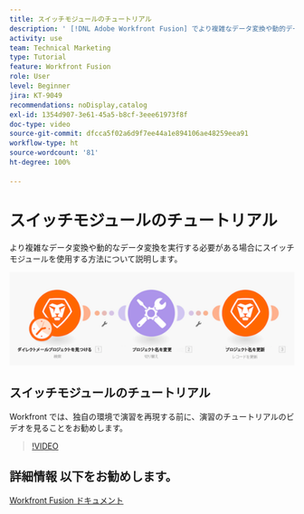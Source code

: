 ```yaml
---
title: スイッチモジュールのチュートリアル
description: ' [!DNL Adobe Workfront Fusion] でより複雑なデータ変換や動的データ変換を実行する必要がある場合に、スイッチモジュールを使用する方法を説明します。'
activity: use
team: Technical Marketing
type: Tutorial
feature: Workfront Fusion
role: User
level: Beginner
jira: KT-9049
recommendations: noDisplay,catalog
exl-id: 1354d907-3e61-45a5-b8cf-3eee61973f8f
doc-type: video
source-git-commit: dfcca5f02a6d9f7ee44a1e894106ae48259eea91
workflow-type: ht
source-wordcount: '81'
ht-degree: 100%

---
```


# スイッチモジュールのチュートリアル

より複雑なデータ変換や動的なデータ変換を実行する必要がある場合にスイッチモジュールを使用する方法について説明します。

![スイッチモジュールを使用した画像](assets/beyond-basic-modules-4.png)

## スイッチモジュールのチュートリアル

Workfront では、独自の環境で演習を再現する前に、演習のチュートリアルのビデオを見ることをお勧めします。

>[!VIDEO](https://video.tv.adobe.com/v/335290/?quality=12&learn=on&enablevpops)



## 詳細情報 以下をお勧めします。

[Workfront Fusion ドキュメント](https://experienceleague.adobe.com/en/docs/workfront-fusion/using/get-started-with-fusion/understand-workfront-fusion/workfront-fusion-overview)
